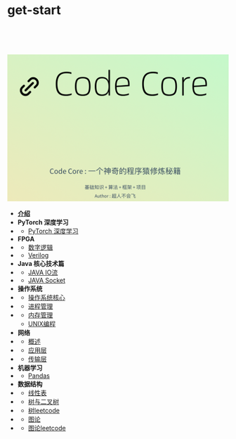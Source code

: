 # get-start

<br>

<br>

<br>

![](icon1.png)

* [**介绍**](/README.md)
* **PyTorch 深度学习**
* - [PyTorch 深度学习](/pytorch/pytorch.md)
* **FPGA**
* - [数字逻辑](/fpga/verilog/shudian.md)
* - [Verilog](/fpga/verilog.md)
* **Java 核心技术篇**
* - [JAVA IO流](java/javaIO.md)
* - [JAVA Socket](java/javaSOCKET.md)
* **操作系统**
* - [操作系统核心](os/os.md)
* - [进程管理](os/process.md)
* - [内存管理](os/memory.md)
  - [UNIX编程](os/unix.md)
* **网络**
* - [概述](net/net.md)
* - [应用层](net/app.md)
* - [传输层](net/tcp.md)
* **机器学习**
* - [Pandas](ML/Pandas.md)
* **数据结构**
* - [线性表](dataStructure/linear.md)
* - [树与二叉树](dataStructure/tree.md)
* - [树leetcode](dataStructure/Tree1.md)
* - [图论](dataStructure/map.md)
* - [图论leetcode](dataStructure/map1.md)

